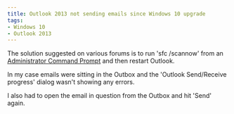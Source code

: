 ```yaml
---
title: Outlook 2013 not sending emails since Windows 10 upgrade
tags: 
- Windows 10 
- Outlook 2013
---
```

The solution suggested on various forums is to run 'sfc /scannow' from an [Administrator Command Prompt](http://www.howtogeek.com/howto/windows-vista/run-a-command-as-administrator-from-the-windows-vista-run-box/) and then restart Outlook.

In my case emails were sitting in the Outbox and the 'Outlook Send/Receive progress' dialog wasn't showing any errors.

I also had to open the email in question from the Outbox and hit 'Send' again.
